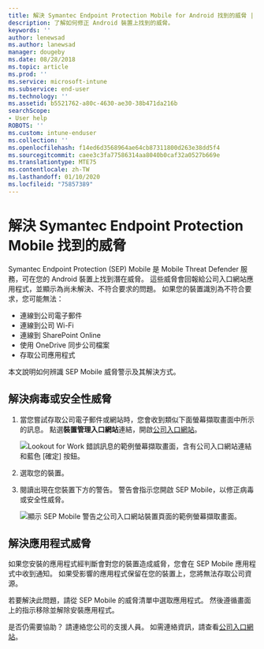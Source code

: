 ```yaml
---
title: 解決 Symantec Endpoint Protection Mobile for Android 找到的威脅 | Microsoft Docs
description: 了解如何修正 Android 裝置上找到的威脅。
keywords: ''
author: lenewsad
ms.author: lanewsad
manager: dougeby
ms.date: 08/28/2018
ms.topic: article
ms.prod: ''
ms.service: microsoft-intune
ms.subservice: end-user
ms.technology: ''
ms.assetid: b5521762-a80c-4630-ae30-38b471da216b
searchScope:
- User help
ROBOTS: ''
ms.custom: intune-enduser
ms.collection: ''
ms.openlocfilehash: f14ed6d3568964ae64cb87311800d263e38dd5f4
ms.sourcegitcommit: caee3c3fa77586314aa8040b0caf32a0527b669e
ms.translationtype: MTE75
ms.contentlocale: zh-TW
ms.lasthandoff: 01/10/2020
ms.locfileid: "75857389"
---
```

# <a name="resolve-a-threat-found-by-symantec-endpoint-protection-mobile"></a>解決 Symantec Endpoint Protection Mobile 找到的威脅

Symantec Endpoint Protection (SEP) Mobile 是 Mobile Threat Defender 服務，可在您的 Android 裝置上找到潛在威脅。 這些威脅會回報給公司入口網站應用程式，並顯示為尚未解決、不符合要求的問題。 如果您的裝置識別為不符合要求，您可能無法：

* 連線到公司電子郵件
* 連線到公司 Wi-Fi
* 連線到 SharePoint Online
* 使用 OneDrive 同步公司檔案
* 存取公司應用程式

本文說明如何辨識 SEP Mobile 威脅警示及其解決方式。 

## <a name="resolve-virus-or-security-threat"></a>解決病毒或安全性威脅  

1. 當您嘗試存取公司電子郵件或網站時，您會收到類似下面螢幕擷取畫面中所示的訊息。 點選**裝置管理入口網站**連結，開啟[公司入口網站](https://portal.manage.microsoft.com/devices)。

    ![Lookout for Work 錯誤訊息的範例螢幕擷取畫面，含有公司入口網站連結和藍色 [確定] 按鈕。](./media/mtd-go-to-device-management-portal-android.png)  

2. 選取您的裝置。  
3. 閱讀出現在您裝置下方的警告。 警告會指示您開啟 SEP Mobile，以修正病毒或安全性威脅。     

    ![顯示 SEP Mobile 警告之公司入口網站裝置頁面的範例螢幕擷取畫面。](./media/CP-lookout-virus-banner-1808.png)

## <a name="resolve-an-app-threat"></a>解決應用程式威脅  

如果您安裝的應用程式經判斷會對您的裝置造成威脅，您會在 SEP Mobile 應用程式中收到通知。 如果受影響的應用程式保留在您的裝置上，您將無法存取公司資源。  

若要解決此問題，請從 SEP Mobile 的威脅清單中選取應用程式。 然後遵循畫面上的指示移除並解除安裝應用程式。  

是否仍需要協助？ 請連絡您公司的支援人員。 如需連絡資訊，請查看[公司入口網站](https://go.microsoft.com/fwlink/?linkid=2010980)。  

